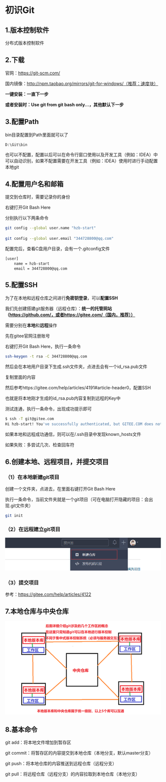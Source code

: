 # 初识Git

## 1.版本控制软件

分布式版本控制软件

## 2.下载

官网：https://git-scm.com/

国内镜像：http://npm.taobao.org/mirrors/git-for-windows/（推荐：速度块）

**一键安装：一直下一步**

**或者安装时：Use git from git bash only...，其他默认下一步**

## 3.配置Path

bin目录配置到Path里面就可以了

```
D:\Git\bin
```

也可以不配置，配置以后可以在命令行窗口使用以及开发工具（例如：IDEA）中可以自动识别，如果不配置需要在开发工具（例如：IDEA）使用时进行手动配置本地git

## 4.配置用户名和邮箱

提交到仓库时，需要记录你的身份

右键打开Git Bash Here

分别执行以下两条命令

```bash
git config --global user.name "hzb-start"

git config --global user.email "344728800@qq.com"
```

配置完后，查看C盘用户目录，会有一个.gitconfig文件

```
[user]
	name = hzb-start
	email = 344728800@qq.com
```

## 5.配置SSH

为了在本地和远程仓库之间进行**免密钥登录**，可以**配置SSH**

我们先创建搭建git服务器（远程仓库）：**统一的托管网站（https://github.com/，或者https://gitee.com/（国内，推荐））**

需要分别在**本地**和**远程**操作

先在gitee官网注册账号

右键打开Git Bash Here，执行一条命令

```bash
ssh-keygen -t rsa -C 344728800@qq.com 
```

然后会在本地用户目录下生成.ssh文件夹，点进去会有一个id_rsa.pub文件

复制里面的内容

然后参考https://gitee.com/help/articles/4191#article-header0，配置SSH

也就是将本地刚才生成的id_rsa.pub内容复制到远程的Key中

测试连通，执行一条命令，出现成功提示即可

```bash
$ ssh -T git@gitee.com
Hi hzb-start! You've successfully authenticated, but GITEE.COM does not provide shell access.
```

如果本地和远程成功通信，则可以在/.ssh目录中发现known_hosts文件

如果失败：多尝试几次、检查回车符

## 6.创建本地、远程项目，并提交项目

### （1）在本地新建git项目

创建一个文件夹，点进去，在里面右键打开Git Bash Here

执行一条命令，当前文件夹就是一个git项目（可在电脑打开隐藏的项目：会出现.git文件夹）

```bash
git init
```

### （2）在远程建立git项目

![](images/远程创建仓库.png)

### （3）提交项目

参考：https://gitee.com/help/articles/4122

## 7.本地仓库与中央仓库

![](images/本地仓库与中央仓库.png)

## 8.基本命令

git add：将本地文件增加到暂存区

git commit：将暂存区的内容提交到本地仓库（本地分支，默认master分支）

git push：将本地仓库的内容推送到远程仓库（远程分支）

git pull：将远程仓库（远程分支）的内容拉取到本地仓库（本地分支）

